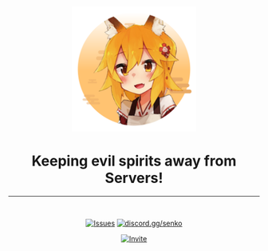 <div align='center'>

<img width="250" src="./Github/SWLT.png"/>

# Keeping evil spirits away from Servers!

---

<br>


[![Issues](https://img.shields.io/github/issues/Kitsune-Labs/Senko?style=flat-square&color=fc844c&label=Issues&logo=github&logoColor=white)](https://github.com/Kitsune-Labs/Senko/issues)
[![discord.gg/senko](https://img.shields.io/discord/777251087592718336?style=flat-square&color=5865F2&label=discord.gg/senko&logo=discord&logoColor=white)](https://discord.gg/senko)
<!-- [![/r/SenkosWorld](https://img.shields.io/discord/777251087592718336?style=flat-square&color=orange&label=/r/SenkosWorld&logo=reddit&logoColor=white)](https://reddit.com/r/SenkosWorld) -->
[![Invite](https://img.shields.io/static/v1?label=&message=Invite%20Senko!&color=orange&style=flat-square)](https://senkosworld.com/invite)
